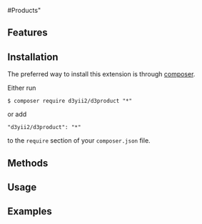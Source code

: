 #Products"

## Features


## Installation

The preferred way to install this extension is through [composer](http://getcomposer.org/download/).

Either run

```
$ composer require d3yii2/d3product "*"
```

or add

```
"d3yii2/d3product": "*"
```

to the `require` section of your `composer.json` file.


## Methods


## Usage

## Examples
